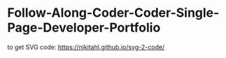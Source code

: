 # Follow-Along-Coder-Coder-Single-Page-Developer-Portfolio
 
to get SVG code: https://nikitahl.github.io/svg-2-code/
